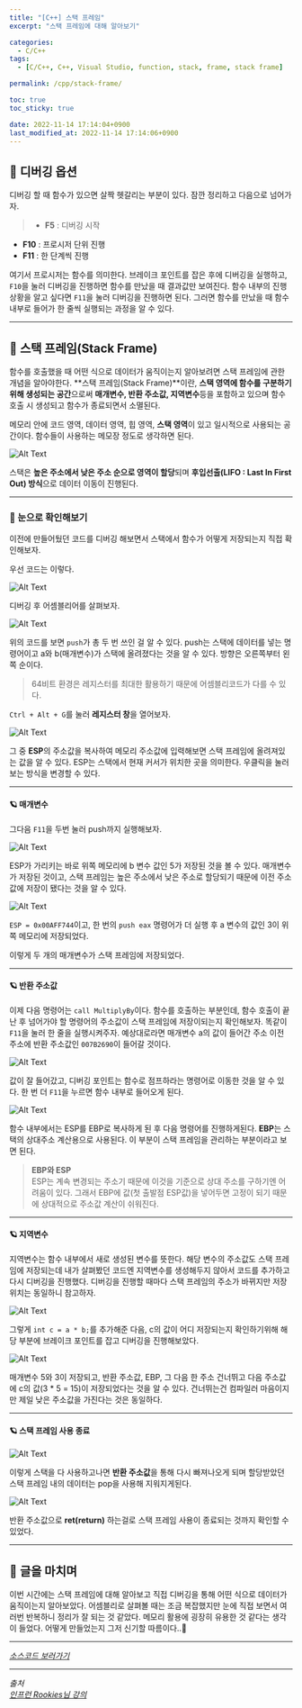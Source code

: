 ```yaml
---
title: "[C++] 스택 프레임"
excerpt: "스택 프레임에 대해 알아보기"

categories:
  - C/C++
tags:
  - [C/C++, C++, Visual Studio, function, stack, frame, stack frame]

permalink: /cpp/stack-frame/

toc: true
toc_sticky: true

date: 2022-11-14 17:14:04+0900
last_modified_at: 2022-11-14 17:14:06+0900
---
```


## 👻 디버깅 옵션
디버깅 할 때 함수가 있으면 살짝 헷갈리는 부분이 있다. 잠깐 정리하고 다음으로 넘어가자.   

> - **F5** : 디버깅 시작
- **F10** : 프로시저 단위 진행
- **F11** : 한 단계씩 진행

여기서 프로시저는 함수를 의미한다. 브레이크 포인트를 잡은 후에 디버깅을 실행하고, ``` F10 ```을 눌러 디버깅을 진행하면 함수를 만났을 때 결과값만 보여진다. 함수 내부의 진행 상황을 알고 싶다면 ``` F11 ```을 눌러 디버깅을 진행하면 된다. 그러면 함수를 만났을 때 함수 내부로 들어가 한 줄씩 실행되는 과정을 알 수 있다.

***

## 👻 스택 프레임(Stack Frame)
함수를 호출했을 때 어떤 식으로 데이터가 움직이는지 알아보려면 스택 프레임에 관한 개념을 알아야한다. **스택 프레임(Stack Frame)**이란, **스택 영역에 함수를 구분하기 위해 생성되는 공간**으로써 **매개변수, 반환 주소값, 지역변수**등을 포함하고 있으며 함수 호출 시 생성되고 함수가 종료되면서 소멸된다.

메모리 안에 코드 영역, 데이터 영역, 힙 영역, **스택 영역**이 있고 일시적으로 사용되는 공간이다. 함수들이 사용하는 메모장 정도로 생각하면 된다.

![Alt Text](/assets/images/posts_img/basics/cpp/function/stack-frame/img_c_stackframe_01.png)   

스택은 **높은 주소에서 낮은 주소 순으로 영역이 할당**되며 **후입선출(LIFO : Last In First Out) 방식**으로 데이터 이동이 진행된다.

***

### 🌱 눈으로 확인해보기
이전에 만들어뒀던 코드를 디버깅 해보면서 스택에서 함수가 어떻게 저장되는지 직접 확인해보자.

우선 코드는 이렇다.

![Alt Text](/assets/images/posts_img/basics/cpp/function/stack-frame/debug.PNG)   

디버깅 후 어셈블리어를 살펴보자.

![Alt Text](/assets/images/posts_img/basics/cpp/function/stack-frame/asm.PNG)   

위의 코드를 보면 ``` push ```가 총 두 번 쓰인 걸 알 수 있다. push는 스택에 데이터를 넣는 명령어이고 a와 b(매개변수)가 스택에 올려졌다는 것을 알 수 있다. 방향은 오른쪽부터 왼쪽 순이다.

> 64비트 환경은 레지스터를 최대한 활용하기 때문에 어셈블리코드가 다를 수 있다.

``` Ctrl + Alt + G ```를 눌러 **레지스터 창**을 열어보자.

![Alt Text](/assets/images/posts_img/basics/cpp/function/stack-frame/register.PNG)   

그 중 **ESP**의 주소값을 복사하여 메모리 주소값에 입력해보면 스택 프레임에 올려져있는 값을 알 수 있다. ESP는 스택에서 현재 커서가 위치한 곳을 의미한다. 우클릭을 눌러 보는 방식을 변경할 수 있다.

***

#### 🪐 매개변수

그다음 ``` F11 ```을 두번 눌러 push까지 실행해보자.

![Alt Text](/assets/images/posts_img/basics/cpp/function/stack-frame/memory.PNG)   

ESP가 가리키는 바로 위쪽 메모리에 b 변수 값인 5가 저장된 것을 볼 수 있다. 매개변수가 저장된 것이고, 스택 프레임는 높은 주소에서 낮은 주소로 할당되기 때문에 이전 주소값에 저장이 됐다는 것을 알 수 있다.

![Alt Text](/assets/images/posts_img/basics/cpp/function/stack-frame/memory2.PNG)   

``` ESP = 0x00AFF744 ```이고, 한 번의 ``` push eax ``` 명령어가 더 실행 후 a 변수의 값인 3이 위쪽 메모리에 저장되었다.

이렇게 두 개의 매개변수가 스택 프레임에 저장되었다.

***

#### 🪐 반환 주소값
이제 다음 명령어는 ``` call MultiplyBy ```이다. 함수를 호출하는 부분인데, 함수 호출이 끝난 후 넘어가야 할 명령어의 주소값이 스택 프레임에 저장이되는지 확인해보자. 똑같이 ``` F11 ```을 눌러 한 줄을 실행시켜주자. 예상대로라면 매개변수 a의 값이 들어간 주소 이전 주소에 반환 주소값인 ``` 007B2690 ```이 들어갈 것이다.

![Alt Text](/assets/images/posts_img/basics/cpp/function/stack-frame/memory3.PNG)   

값이 잘 들어갔고, 디버깅 포인트는 함수로 점프하라는 명령어로 이동한 것을 알 수 있다. 한 번 더 ``` F11 ```을 누르면 함수 내부로 들어오게 된다.

![Alt Text](/assets/images/posts_img/basics/cpp/function/stack-frame/memory4.PNG)   

함수 내부에서는 ESP를 EBP로 복사하게 된 후 다음 명령어를 진행하게된다. **EBP**는 스택의 상대주소 계산용으로 사용된다. 이 부분이 스택 프레임을 관리하는 부분이라고 보면 된다.

> **EBP와 ESP**   
ESP는 계속 변경되는 주소기 때문에 이것을 기준으로 상대 주소를 구하기엔 어려움이 있다. 그래서 EBP에 값(첫 출발점 ESP값)을 넣어두면 고정이 되기 때문에 상대적으로 주소값 계산이 쉬워진다.

***

#### 🪐 지역변수
지역변수는 함수 내부에서 새로 생성된 변수를 뜻한다. 해당 변수의 주소값도 스택 프레임에 저장되는데 내가 살펴봤던 코드엔 지역변수를 생성해두지 않아서 코드를 추가하고 다시 디버깅을 진행했다. 디버깅을 진행할 때마다 스택 프레임의 주소가 바뀌지만 저장 위치는 동일하니 참고하자.

![Alt Text](/assets/images/posts_img/basics/cpp/function/stack-frame/asm2.PNG)   

그렇게 ``` int c = a * b; ```를 추가해준 다음, c의 값이 어디 저장되는지 확인하기위해 해당 부분에 브레이크 포인트를 잡고 디버깅을 진행해보았다.

![Alt Text](/assets/images/posts_img/basics/cpp/function/stack-frame/memory5.PNG)   

매개변수 5와 3이 저장되고, 반환 주소값, EBP, 그 다음 한 주소 건너뛰고 다음 주소값에 c의 값(3 * 5 = 15)이 저장되었다는 것을 알 수 있다. 건너뛰는건 컴파일러 마음이지만 제일 낮은 주소값을 가진다는 것은 동일하다.

***

#### 🪐 스택 프레임 사용 종료

![Alt Text](/assets/images/posts_img/basics/cpp/function/stack-frame/asm3.PNG)   

이렇게 스택을 다 사용하고나면 **반환 주소값**을 통해 다시 빠져나오게 되며 할당받았던 스택 프레임 내의 데이터는 pop을 사용해 지워지게된다.

![Alt Text](/assets/images/posts_img/basics/cpp/function/stack-frame/asm4.PNG)   

반환 주소값으로 **ret(return)** 하는걸로 스택 프레임 사용이 종료되는 것까지 확인할 수 있었다.

***

## 👻 글을 마치며
이번 시간에는 스택 프레임에 대해 알아보고 직접 디버깅을 통해 어떤 식으로 데이터가 움직이는지 알아보았다. 어셈블리로 살펴볼 때는 조금 복잡했지만 눈에 직접 보면서 여러번 반복하니 정리가 잘 되는 것 같았다. 메모리 활용에 굉장히 유용한 것 같다는 생각이 들었다. 어떻게 만들었는지 그저 신기할 따름이다..👀

***

_[소스코드 보러가기](https://github.com/choi-dan-di/study_cpp/tree/main/function/stack-frame)_

***

_출처_   
_[인프런 Rookies님 강의](https://inf.run/bje8)_   